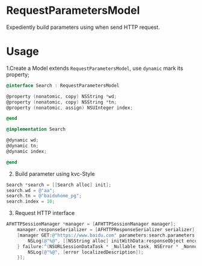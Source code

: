 # RequestParametersModel
Expediently build parameters using when send HTTP request.

# Usage
1.Create a Model extends `RequestParametersModel`, use `dynamic` mark its property;
```objectivec
@interface Search : RequestParametersModel

@property (nonatomic, copy) NSString *wd;
@property (nonatomic, copy) NSString *tn;
@property (nonatomic, assign) NSUInteger index;

@end

@implementation Search

@dynamic wd;
@dynamic tn;
@dynamic index;

@end
```
2. Build parameter using kvc-Style
```objectivec
Search *search = [[Search alloc] init];
search.wd = @"aa";
search.tn = @"baiduhome_pg";
search.index = 10;
```
3. Request HTTP interface
```objectivec
AFHTTPSessionManager *manager = [AFHTTPSessionManager manager];
    manager.responseSerializer = [AFHTTPResponseSerializer serializer];
    [manager GET:@"https://www.baidu.com" parameters:search.parameters progress:nil success:^(NSURLSessionDataTask * _Nonnull task, id  _Nullable responseObject) {
        NSLog(@"%@", [[NSString alloc] initWithData:responseObject encoding:NSUTF8StringEncoding]);
    } failure:^(NSURLSessionDataTask * _Nullable task, NSError * _Nonnull error) {
        NSLog(@"%@", [error localizedDescription]);
    }];
```
